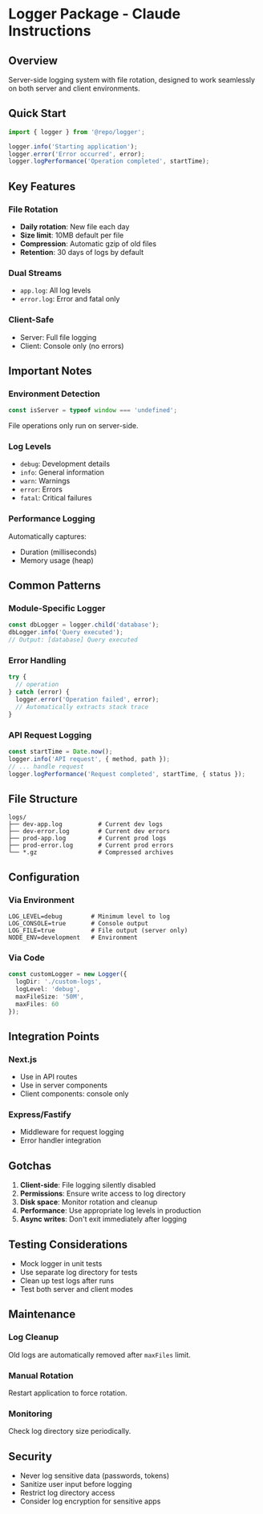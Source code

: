 # Logger Package - Claude Instructions

## Overview
Server-side logging system with file rotation, designed to work seamlessly on both server and client environments.

## Quick Start

```typescript
import { logger } from '@repo/logger';

logger.info('Starting application');
logger.error('Error occurred', error);
logger.logPerformance('Operation completed', startTime);
```

## Key Features

### File Rotation
- **Daily rotation**: New file each day
- **Size limit**: 10MB default per file
- **Compression**: Automatic gzip of old files
- **Retention**: 30 days of logs by default

### Dual Streams
- `app.log`: All log levels
- `error.log`: Error and fatal only

### Client-Safe
- Server: Full file logging
- Client: Console only (no errors)

## Important Notes

### Environment Detection
```typescript
const isServer = typeof window === 'undefined';
```
File operations only run on server-side.

### Log Levels
- `debug`: Development details
- `info`: General information
- `warn`: Warnings
- `error`: Errors
- `fatal`: Critical failures

### Performance Logging
Automatically captures:
- Duration (milliseconds)
- Memory usage (heap)

## Common Patterns

### Module-Specific Logger
```typescript
const dbLogger = logger.child('database');
dbLogger.info('Query executed');
// Output: [database] Query executed
```

### Error Handling
```typescript
try {
  // operation
} catch (error) {
  logger.error('Operation failed', error);
  // Automatically extracts stack trace
}
```

### API Request Logging
```typescript
const startTime = Date.now();
logger.info('API request', { method, path });
// ... handle request
logger.logPerformance('Request completed', startTime, { status });
```

## File Structure

```
logs/
├── dev-app.log          # Current dev logs
├── dev-error.log        # Current dev errors
├── prod-app.log         # Current prod logs
├── prod-error.log       # Current prod errors
└── *.gz                 # Compressed archives
```

## Configuration

### Via Environment
```env
LOG_LEVEL=debug        # Minimum level to log
LOG_CONSOLE=true       # Console output
LOG_FILE=true          # File output (server only)
NODE_ENV=development   # Environment
```

### Via Code
```typescript
const customLogger = new Logger({
  logDir: './custom-logs',
  logLevel: 'debug',
  maxFileSize: '50M',
  maxFiles: 60
});
```

## Integration Points

### Next.js
- Use in API routes
- Use in server components
- Client components: console only

### Express/Fastify
- Middleware for request logging
- Error handler integration

## Gotchas

1. **Client-side**: File logging silently disabled
2. **Permissions**: Ensure write access to log directory
3. **Disk space**: Monitor rotation and cleanup
4. **Performance**: Use appropriate log levels in production
5. **Async writes**: Don't exit immediately after logging

## Testing Considerations

- Mock logger in unit tests
- Use separate log directory for tests
- Clean up test logs after runs
- Test both server and client modes

## Maintenance

### Log Cleanup
Old logs are automatically removed after `maxFiles` limit.

### Manual Rotation
Restart application to force rotation.

### Monitoring
Check log directory size periodically.

## Security

- Never log sensitive data (passwords, tokens)
- Sanitize user input before logging
- Restrict log directory access
- Consider log encryption for sensitive apps